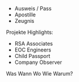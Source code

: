 - Ausweis / Pass
- Apostille
- Zeugnis

Projekte Highlights:
- RSA Associates
- EOC Engineers
- Child Passport
- Company Observer

Was Wann Wo Wie Warum?
